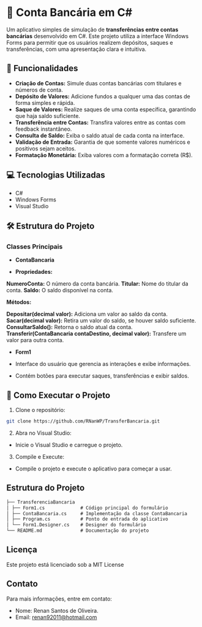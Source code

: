 # 🏦 Conta Bancária em C#

Um aplicativo simples de simulação de **transferências entre contas bancárias** desenvolvido em C#. Este projeto utiliza a interface Windows Forms para permitir que os usuários realizem depósitos, saques e transferências, com uma apresentação clara e intuitiva.

## 📖 Funcionalidades

- **Criação de Contas:** Simule duas contas bancárias com titulares e números de conta.
- **Depósito de Valores:** Adicione fundos a qualquer uma das contas de forma simples e rápida.
- **Saque de Valores:** Realize saques de uma conta específica, garantindo que haja saldo suficiente.
- **Transferência entre Contas:** Transfira valores entre as contas com feedback instantâneo.
- **Consulta de Saldo:** Exiba o saldo atual de cada conta na interface.
- **Validação de Entrada:** Garantia de que somente valores numéricos e positivos sejam aceitos.
- **Formatação Monetária:** Exiba valores com a formatação correta (R$).

## 💻 Tecnologias Utilizadas

- C#
- Windows Forms
- Visual Studio

## 🛠 Estrutura do Projeto

### Classes Principais
- **ContaBancaria**

- **Propriedades:**

**NumeroConta:** O número da conta bancária.
**Titular:** Nome do titular da conta.
**Saldo:** O saldo disponível na conta.

**Métodos:**

**Depositar(decimal valor):** Adiciona um valor ao saldo da conta.
**Sacar(decimal valor):** Retira um valor do saldo, se houver saldo suficiente.
**ConsultarSaldo():** Retorna o saldo atual da conta.
**Transferir(ContaBancaria contaDestino, decimal valor):** Transfere um valor para outra conta.

-  **Form1**

- Interface do usuário que gerencia as interações e exibe informações.
- Contém botões para executar saques, transferências e exibir saldos.

## 🚀 Como Executar o Projeto

1. Clone o repositório:

```bash
git clone https://github.com/RNanWP/TransferBancaria.git
```

2. Abra no Visual Studio:
- Inicie o Visual Studio e carregue o projeto.

3. Compile e Execute:
- Compile o projeto e execute o aplicativo para começar a usar.

## Estrutura do Projeto

```markdown
├── TransferenciaBancaria
│ ├── Form1.cs             # Código principal do formulário
│ ├── ContaBancaria.cs     # Implementação da classe ContaBancaria
│ ├── Program.cs           # Ponto de entrada do aplicativo
│ └── Form1.Designer.cs    # Designer do formulário
└── README.md              # Documentação do projeto
```

## Licença

Este projeto está licenciado sob a MIT License

## Contato

Para mais informações, entre em contato:

- Nome: Renan Santos de Oliveira.
- Email: renan92011@hotmail.com
